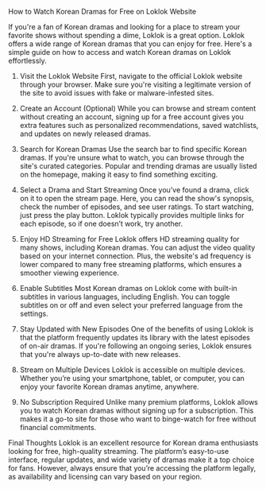How to Watch Korean Dramas for Free on Loklok Website

If you're a fan of Korean dramas and looking for a place to stream your favorite shows without spending a dime, Loklok is a great option. Loklok offers a wide range of Korean dramas that you can enjoy for free. Here's a simple guide on how to access and watch Korean dramas on Loklok effortlessly.

1. Visit the Loklok Website
First, navigate to the official Loklok website through your browser. Make sure you're visiting a legitimate version of the site to avoid issues with fake or malware-infested sites.

2. Create an Account (Optional)
While you can browse and stream content without creating an account, signing up for a free account gives you extra features such as personalized recommendations, saved watchlists, and updates on newly released dramas.

3. Search for Korean Dramas
Use the search bar to find specific Korean dramas. If you're unsure what to watch, you can browse through the site's curated categories. Popular and trending dramas are usually listed on the homepage, making it easy to find something exciting.

4. Select a Drama and Start Streaming
Once you’ve found a drama, click on it to open the stream page. Here, you can read the show's synopsis, check the number of episodes, and see user ratings. To start watching, just press the play button. Loklok typically provides multiple links for each episode, so if one doesn’t work, try another.

5. Enjoy HD Streaming for Free
Loklok offers HD streaming quality for many shows, including Korean dramas. You can adjust the video quality based on your internet connection. Plus, the website's ad frequency is lower compared to many free streaming platforms, which ensures a smoother viewing experience.

6. Enable Subtitles
Most Korean dramas on Loklok come with built-in subtitles in various languages, including English. You can toggle subtitles on or off and even select your preferred language from the settings.

7. Stay Updated with New Episodes
One of the benefits of using Loklok is that the platform frequently updates its library with the latest episodes of on-air dramas. If you're following an ongoing series, Loklok ensures that you're always up-to-date with new releases.

8. Stream on Multiple Devices
Loklok is accessible on multiple devices. Whether you’re using your smartphone, tablet, or computer, you can enjoy your favorite Korean dramas anytime, anywhere.

9. No Subscription Required
Unlike many premium platforms, Loklok allows you to watch Korean dramas without signing up for a subscription. This makes it a go-to site for those who want to binge-watch for free without financial commitments.

Final Thoughts
Loklok is an excellent resource for Korean drama enthusiasts looking for free, high-quality streaming. The platform’s easy-to-use interface, regular updates, and wide variety of dramas make it a top choice for fans. However, always ensure that you’re accessing the platform legally, as availability and licensing can vary based on your region.
